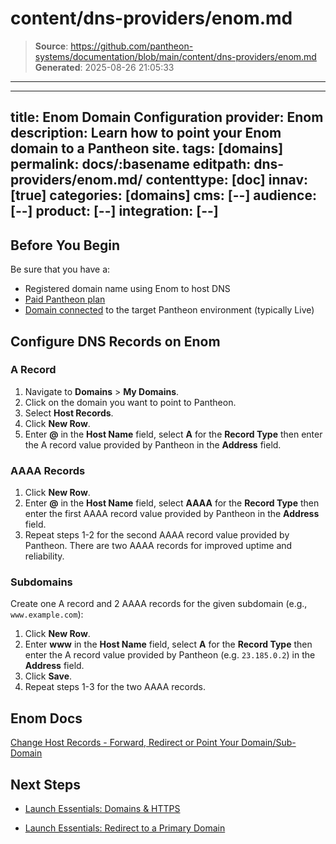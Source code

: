 # content/dns-providers/enom.md

> **Source**: https://github.com/pantheon-systems/documentation/blob/main/content/dns-providers/enom.md
> **Generated**: 2025-08-26 21:05:33

---

---
title: Enom Domain Configuration
provider: Enom
description: Learn how to point your Enom domain to a Pantheon site.
tags: [domains]
permalink: docs/:basename
editpath: dns-providers/enom.md/
contenttype: [doc]
innav: [true]
categories: [domains]
cms: [--]
audience: [--]
product: [--]
integration: [--]
---
## Before You Begin
Be sure that you have a:

- Registered domain name using Enom to host DNS
- [Paid Pantheon plan](/guides/launch/plans)
- [Domain connected](/guides/launch/domains) to the target Pantheon environment (typically Live)

## Configure DNS Records on Enom

### A Record
1. Navigate to **Domains** > **My Domains**.
2. Click on the domain you want to point to Pantheon.
3. Select **Host Records**.
4. Click **New Row**.
5. Enter **@** in the **Host Name** field, select **A** for the **Record Type** then enter the A record value provided by Pantheon in the **Address** field.

### AAAA Records
1. Click **New Row**.
2. Enter **@** in the **Host Name** field, select **AAAA** for the **Record Type** then enter the first AAAA record value provided by Pantheon in the **Address** field.
3. Repeat steps 1-2 for the second AAAA record value provided by Pantheon. There are two AAAA records for improved uptime and reliability.

### Subdomains
Create one A record and 2 AAAA records for the given subdomain (e.g., `www.example.com`):

1. Click **New Row**.
2. Enter **www** in the **Host Name** field, select **A** for the **Record Type** then enter the A record value provided by Pantheon (e.g. `23.185.0.2`) in the **Address** field.
3. Click **Save**.
5. Repeat steps 1-3 for the two AAAA records.


## Enom Docs

[Change Host Records - Forward, Redirect or Point Your Domain/Sub-Domain](https://help.enom.com/hc/en-us/articles/115000474012-Managing-DNS-host-records)

## Next Steps

* [Launch Essentials: Domains & HTTPS](/guides/launch/domains)

* [Launch Essentials: Redirect to a Primary Domain](/guides/launch/redirects)
